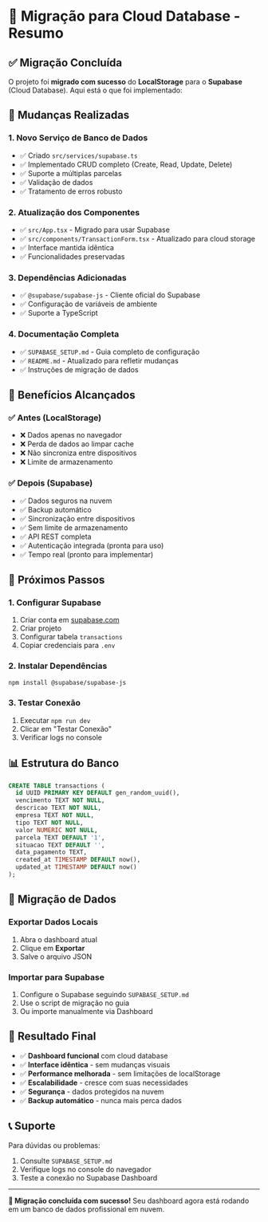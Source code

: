# 🚀 Migração para Cloud Database - Resumo

## ✅ Migração Concluída

O projeto foi **migrado com sucesso** do **LocalStorage** para o **Supabase** (Cloud Database). Aqui está o que foi implementado:

## 🔄 Mudanças Realizadas

### 1. **Novo Serviço de Banco de Dados**
- ✅ Criado `src/services/supabase.ts`
- ✅ Implementado CRUD completo (Create, Read, Update, Delete)
- ✅ Suporte a múltiplas parcelas
- ✅ Validação de dados
- ✅ Tratamento de erros robusto

### 2. **Atualização dos Componentes**
- ✅ `src/App.tsx` - Migrado para usar Supabase
- ✅ `src/components/TransactionForm.tsx` - Atualizado para cloud storage
- ✅ Interface mantida idêntica
- ✅ Funcionalidades preservadas

### 3. **Dependências Adicionadas**
- ✅ `@supabase/supabase-js` - Cliente oficial do Supabase
- ✅ Configuração de variáveis de ambiente
- ✅ Suporte a TypeScript

### 4. **Documentação Completa**
- ✅ `SUPABASE_SETUP.md` - Guia completo de configuração
- ✅ `README.md` - Atualizado para refletir mudanças
- ✅ Instruções de migração de dados

## 🎯 Benefícios Alcançados

### ✅ **Antes (LocalStorage)**
- ❌ Dados apenas no navegador
- ❌ Perda de dados ao limpar cache
- ❌ Não sincroniza entre dispositivos
- ❌ Limite de armazenamento

### ✅ **Depois (Supabase)**
- ✅ Dados seguros na nuvem
- ✅ Backup automático
- ✅ Sincronização entre dispositivos
- ✅ Sem limite de armazenamento
- ✅ API REST completa
- ✅ Autenticação integrada (pronta para uso)
- ✅ Tempo real (pronto para implementar)

## 🔧 Próximos Passos

### 1. **Configurar Supabase**
1. Criar conta em [supabase.com](https://supabase.com)
2. Criar projeto
3. Configurar tabela `transactions`
4. Copiar credenciais para `.env`

### 2. **Instalar Dependências**
```bash
npm install @supabase/supabase-js
```

### 3. **Testar Conexão**
1. Executar `npm run dev`
2. Clicar em "Testar Conexão"
3. Verificar logs no console

## 📊 Estrutura do Banco

```sql
CREATE TABLE transactions (
  id UUID PRIMARY KEY DEFAULT gen_random_uuid(),
  vencimento TEXT NOT NULL,
  descricao TEXT NOT NULL,
  empresa TEXT NOT NULL,
  tipo TEXT NOT NULL,
  valor NUMERIC NOT NULL,
  parcela TEXT DEFAULT '1',
  situacao TEXT DEFAULT '',
  data_pagamento TEXT,
  created_at TIMESTAMP DEFAULT now(),
  updated_at TIMESTAMP DEFAULT now()
);
```

## 🔄 Migração de Dados

### Exportar Dados Locais
1. Abra o dashboard atual
2. Clique em **Exportar**
3. Salve o arquivo JSON

### Importar para Supabase
1. Configure o Supabase seguindo `SUPABASE_SETUP.md`
2. Use o script de migração no guia
3. Ou importe manualmente via Dashboard

## 🎉 Resultado Final

- ✅ **Dashboard funcional** com cloud database
- ✅ **Interface idêntica** - sem mudanças visuais
- ✅ **Performance melhorada** - sem limitações de localStorage
- ✅ **Escalabilidade** - cresce com suas necessidades
- ✅ **Segurança** - dados protegidos na nuvem
- ✅ **Backup automático** - nunca mais perca dados

## 📞 Suporte

Para dúvidas ou problemas:
1. Consulte `SUPABASE_SETUP.md`
2. Verifique logs no console do navegador
3. Teste a conexão no Supabase Dashboard

---

**🎉 Migração concluída com sucesso!** Seu dashboard agora está rodando em um banco de dados profissional em nuvem. 